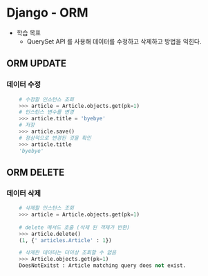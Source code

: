 # Django - ORM 
- 학습 목표
	- QuerySet API 를 사용해 데이터를 수정하고 삭제하고 방법을 익힌다.

## ORM UPDATE
### 데이터 수정
```python
	# 수정할 인스턴스 조회
	>>> article = Article.objects.get(pk=1)
	# 인스턴스 변수를 변경
	>>> article.title = 'byebye'
	# 저장
	>>> article.save()
	# 정상적으로 변경된 것을 확인
	>>> article.title
	'byebye'
```

## ORM DELETE
### 데이터 삭제
```python
	# 삭제할 인스턴스 조회
	>>> article = Article.objects.get(pk=1)
	
	# delete 메서드 호출 (삭제 된 객체가 반환)
	>>> article.delete()
	(1, {' articles.Article' : 1})

	# 삭제한 데이터는 더이상 조회할 수 없음
	>>> Article.objects.get(pk=1)
	DoesNotExitst : Article matching query does not exist.
```